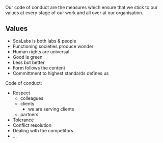 Our code of conduct are the measures which ensure that we stick to our values
at every stage of our work and all over at our organisation.


## Values
- ScaLabs is both labs & people
- Functioning societies produce wonder
- Human rights are universal
- Good is green
- Less but better
- Form follows the content
- Committment to highest standards defines us

Code of conduct:
- Respect
  - colleagues
  - clients
    - we are serving clients
  - partners
- Tolerance
- Conflict resolution
- Dealing with the competitors
- ...
